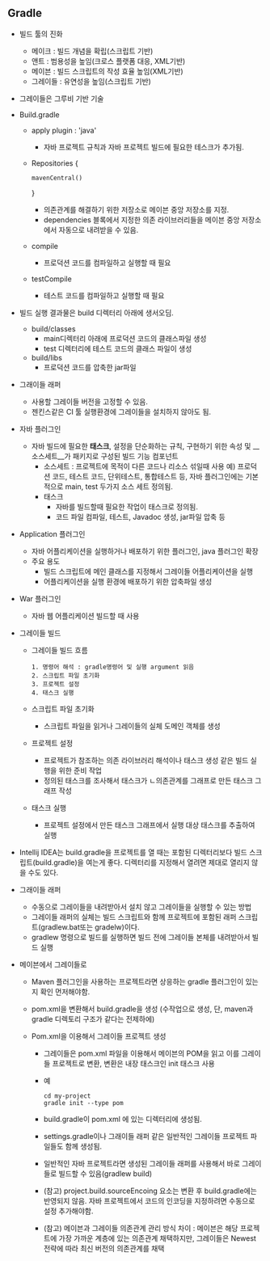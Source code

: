 ## Gradle

* 빌드 툴의 진화
  * 메이크 : 빌드 개념을 확립(스크립트 기반)
  * 앤트 : 범용성을 높임(크로스 플랫폼 대응, XML기반)
  * 메이븐 : 빌드 스크립트의 작성 효율 높임(XML기반)
  * 그레이들 : 유연성을 높임(스크립트 기반)



* 그레이들은 그루비 기반 기술



* Build.gradle

  * apply plugin : 'java'

    * 자바 프로젝트 규칙과 자바 프로젝트 빌드에 필요한 테스크가 추가됨.

  * Repositories {

    	mavenCentral()

    }

    * 의존관계를 해결하기 위한 저장소로 메이븐 중앙 저장소를 지정.
    * dependencies 블록에서 지정한 의존 라이브러리들을 메이븐 중앙 저장소에서 자동으로 내려받을 수 있음.

  * compile

    * 프로덕션 코드를 컴파일하고 실행할 때 필요

  * testCompile

    * 테스트 코드를 컴파일하고 실행할 때 필요



* 빌드 실행 결과물은 build 디렉터리 아래에 생서오딤.
  * build/classes
    * main디렉터리 아래에 프로덕션 코드의 클래스파일 생성
    * test 디렉터리에 테스트 코드의 클래스 파일이 생성
  * build/libs
    * 프로덕션 코드를 압축한 jar파일



* 그래이들 래퍼
  * 사용할 그레이들 버전을 고정할 수 있음.
  * 젠킨스같은 CI 툴 실행환경에 그레이들을 설치하지 않아도 됨.



* 자바 플러그인
  * 자바 빌드에 필요한 __태스크__, 설정을 단순화하는 규칙, 구현하기 위한 속성 및 __소스세트__가 패키지로 구성된 빌드 기능 컴포넌트
    * 소스세트 : 프로젝트에 목적이 다른 코드나 리소스 섞일때 사용 예) 프로덕션 코드, 테스트 코드, 단위테스트, 통합테스트 등, 자바 플러그인에는 기본적으로 main, test 두가지 소스 세트 정의됨.
    * 태스크
      * 자바를 빌드할때 필요한 작업이 태스크로 정의됨.
      * 코드 파일 컴파일, 테스트, Javadoc 생성, jar파일 압축 등



* Application 플러그인
  * 자바 어플리케이션을 실행하거나 배포하기 위한 플러그인, java 플러그인 확장
  * 주요 용도
    * 빌드 스크립트에 메인 클래스를 지정해서 그레이들 어플리케이션을 실행
    * 어플리케이션을 실행 환경에 배포하기 위한 압축파일 생성



* War 플러그인
  * 자바 웹 어플리케이션 빌드할 때 사용



* 그레이들 빌드

  * 그레이들 빌드 흐름

    ~~~
    1. 명령어 해석 : gradle명령어 및 실행 argument 읽음
    2. 스크립트 파일 초기화
    3. 프로젝트 설정
    4. 태스크 실행
    ~~~

  * 스크립트 파일 초기화

    * 스크립트 파일을 읽거나 그레이들의 실체 도메인 객체를 생성

  * 프로젝트 설정

    * 프로젝트가 참조하는 의존 라이브러리 해석이나 태스크 생성 같은 빌드 실행을 위한 준비 작업
    * 정의된 태스크를 조사해서 태스크가 ㄴ의존관계를 그래프로 만든 태스크 그래프 작성

  * 태스크 실행

    * 프로젝트 설정에서 만든 태스크 그래프에서 실행 대상 태스크를 추출하여 실행



* Intellij IDEA는 build.gradle을 프로젝트를 열 때는 포함된 디렉터리보다 빌드 스크립트(build.gradle)을 여는게 좋다. 디렉터리를 지정해서 열려면 제대로 열리지 않을 수도 있다.



* 그래이들 래퍼
  * 수동으로 그레이들을 내려받아서 설치 않고 그레이들을 실행할 수 있는 방법
  * 그레이들 래퍼의 실체는 빌드 스크립트와 함께 프로젝트에 포함된 래퍼 스크립트(gradlew.bat또는 gradelw)이다.
  * gradlew 명령으로 빌드를 실행하면 빌드 전에 그레이들 본체를 내려받아서 빌드 실행



* 메이븐에서 그레이들로

  * Maven 플러그인을 사용하는 프로젝트라면 상응하는 gradle 플러그인이 있는지 확인 먼저해야함.

  * pom.xml을 변환해서 build.gradle을 생성 (수작업으로 생성, 단, maven과 gradle 디렉토리 구조가 같다는 전제하에)

  * Pom.xml을 이용해서 그레이들 프로젝트 생성

    * 그레이들은 pom.xml 파일을 이용해서 메이븐의 POM을 읽고 이를 그레이들 프로젝트로 변환, 변환은 내장 태스크인 init 태스크 사용

    * 예

      ~~~~
      cd my-project
      gradle init --type pom
      ~~~~

    * build.gradle이 pom.xml 에 있는 디렉터리에 생성됨.

    * settings.gradle이나 그래이들 래퍼 같은 일반적인 그레이들 프로젝트 파일들도 함께 생성됨.

    * 일반적인 자바 프로젝트라면 생성된 그레이들 래퍼를 사용해서 바로 그레이들로 빌드할 수 있음(gradlew build)

    * (참고) project.build.sourceEncoing 요소는 변환 후 build.gradle에는 반영되지 않음. 자바 프로젝트에서 코드의 인코딩을 지정하려면 수동으로 설정 추가해야함.

    * (참고) 메이븐과 그레이들 의존관계 관리 방식 차이 : 메이븐은 해당 프로젝트에 가장 가까운 계층에 있는 의존관계 채택하지만, 그레이들은 Newest전략에 따라 최신 버전의 의존관계를 채택
